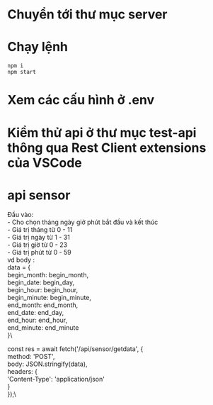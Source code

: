 # Chuyển tới thư mục server

# Chạy lệnh

```
npm i
npm start
```

# Xem các cấu hình ở .env

# Kiểm thử api ở thư mục test-api thông qua Rest Client extensions của VSCode

# api sensor
Đầu vào:\
    - Cho chọn tháng ngày giờ phút bắt đầu và kết thúc\
    - Giá trị tháng từ 0 - 11\
    - Giá trị ngày từ 1 - 31\
    - Giá trị giờ từ 0 - 23\
    - Giá trị phút từ 0 - 59\
vd body : \
data = {\
    begin_month: begin_month,\
    begin_date: begin_day,\
    begin_hour: begin_hour,\
    begin_minute: begin_minute,\
    end_month: end_month,\
    end_date: end_day,\
    end_hour: end_hour,\
    end_minute: end_minute\
}\

const res = await fetch('/api/sensor/getdata', {\
                    method: 'POST',\
                    body: JSON.stringify(data),\
                    headers: {\
                        'Content-Type': 'application/json'\
                    }\
                });\